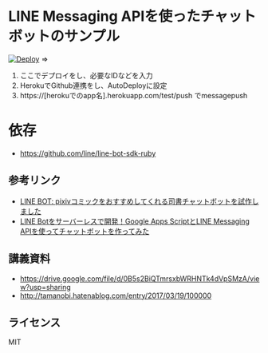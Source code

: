 # LINE Messaging APIを使ったチャットボットのサンプル

[![Deploy](https://www.herokucdn.com/deploy/button.svg)](https://heroku.com/deploy)
=>
1. ここでデプロイをし、必要なIDなどを入力
2. HerokuでGithub連携をし、AutoDeployに設定
3. https://[herokuでのapp名].herokuapp.com/test/push でmessagepush

# 依存
* https://github.com/line/line-bot-sdk-ruby

## 参考リンク
* [LINE BOT: pixivコミックをおすすめしてくれる司書チャットボットを試作しました](http://inside.pixiv.net/entry/2016/12/04/150000)
* [LINE Botをサーバーレスで開発！Google Apps ScriptとLINE Messaging APIを使ってチャットボットを作ってみた](http://inside.pixiv.net/entry/2016/11/14/150000)

## 講義資料
* https://drive.google.com/file/d/0B5s2BiQTmrsxbWRHNTk4dVpSMzA/view?usp=sharing
* http://tamanobi.hatenablog.com/entry/2017/03/19/100000

## ライセンス
MIT
